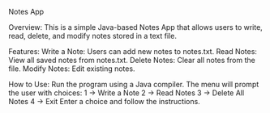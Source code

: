 Notes App

Overview:
This is a simple Java-based Notes App that allows users to write, read, delete, and modify notes stored in a text file.

Features:
Write a Note: Users can add new notes to notes.txt.
Read Notes: View all saved notes from notes.txt.
Delete Notes: Clear all notes from the file.
Modify Notes: Edit existing notes.

How to Use:
Run the program using a Java compiler.
The menu will prompt the user with choices:
1 -> Write a Note
2 -> Read Notes
3 -> Delete All Notes
4 -> Exit
Enter a choice and follow the instructions.
